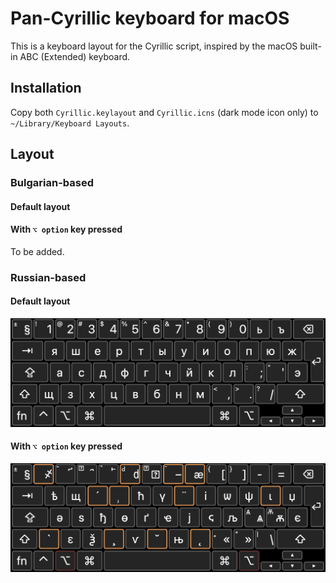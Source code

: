 # Pan-Cyrillic keyboard for macOS
This is a keyboard layout for the Cyrillic script, inspired by the macOS built-in ABC (Extended) keyboard. 

## Installation
Copy both `Cyrillic.keylayout` and `Cyrillic.icns` (dark mode icon only) to `~/Library/Keyboard Layouts`. 

## Layout
### Bulgarian-based
#### Default layout
#### With `⌥ option` key pressed
To be added.

### Russian-based
#### Default layout
![layout](layout_ru.png)

#### With `⌥ option` key pressed
![layout_opt](layout_ru_opt.png)
